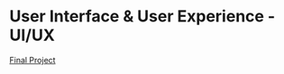 # User Interface & User Experience - UI/UX

[Final Project](https://classy-jelly-9e44e0.netlify.app)
